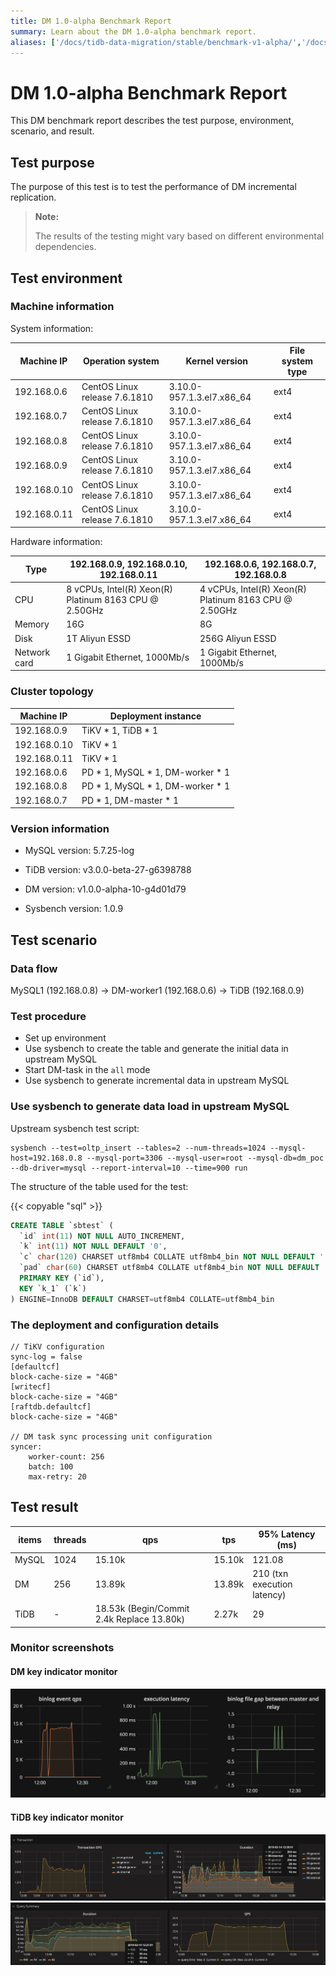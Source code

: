 ```yaml
---
title: DM 1.0-alpha Benchmark Report
summary: Learn about the DM 1.0-alpha benchmark report.
aliases: ['/docs/tidb-data-migration/stable/benchmark-v1-alpha/','/docs/tidb-data-migration/v1.0/benchmark-v1-alpha/','/docs/dev/benchmark/dm-v1-alpha/','/docs/v3.0/benchmark/dm-v1-alpha/','/docs/v3.1/benchmark/dm-v1-alpha/','/docs/v2.1/benchmark/dm-v1-alpha/']
---
```


# DM 1.0-alpha Benchmark Report

This DM benchmark report describes the test purpose, environment, scenario, and result.

## Test purpose

The purpose of this test is to test the performance of DM incremental replication.

> **Note:**
>
> The results of the testing might vary based on different environmental dependencies.

## Test environment

### Machine information

System information:

| Machine IP   | Operation system              | Kernel version               | File system type |
|--------------|-------------------------------|------------------------------|------------------|
| 192.168.0.6  | CentOS Linux release 7.6.1810 | 3.10.0-957.1.3.el7.x86\_64   | ext4             |
| 192.168.0.7  | CentOS Linux release 7.6.1810 | 3.10.0-957.1.3.el7.x86\_64   | ext4             |
| 192.168.0.8  | CentOS Linux release 7.6.1810 | 3.10.0-957.1.3.el7.x86\_64   | ext4             |
| 192.168.0.9  | CentOS Linux release 7.6.1810 | 3.10.0-957.1.3.el7.x86\_64   | ext4             |
| 192.168.0.10 | CentOS Linux release 7.6.1810 | 3.10.0-957.1.3.el7.x86\_64   | ext4             |
| 192.168.0.11 | CentOS Linux release 7.6.1810 | 3.10.0-957.1.3.el7.x86\_64   | ext4             |

Hardware information:

| Type         | 192.168.0.9, 192.168.0.10, 192.168.0.11               |  192.168.0.6, 192.168.0.7, 192.168.0.8                |
|--------------|-------------------------------------------------------|-------------------------------------------------------|
| CPU          | 8 vCPUs, Intel(R) Xeon(R) Platinum 8163 CPU @ 2.50GHz | 4 vCPUs, Intel(R) Xeon(R) Platinum 8163 CPU @ 2.50GHz |
| Memory       | 16G                                                   | 8G                                                    |
| Disk         | 1T Aliyun ESSD                                        | 256G Aliyun ESSD                                      |
| Network card | 1 Gigabit Ethernet, 1000Mb/s                          | 1 Gigabit Ethernet, 1000Mb/s                          |

### Cluster topology

| Machine IP   | Deployment instance |
|--------------|------------|
| 192.168.0.9  | TiKV \* 1, TiDB \* 1  |
| 192.168.0.10 | TiKV \* 1  |
| 192.168.0.11 | TiKV \* 1  |
| 192.168.0.6  | PD \* 1, MySQL \* 1, DM-worker \* 1  |
| 192.168.0.8  | PD \* 1, MySQL \* 1, DM-worker \* 1  |
| 192.168.0.7  | PD \* 1, DM-master \* 1  |

### Version information

- MySQL version: 5.7.25-log

- TiDB version: v3.0.0-beta-27-g6398788

- DM version: v1.0.0-alpha-10-g4d01d79

- Sysbench version: 1.0.9

## Test scenario

### Data flow

MySQL1 (192.168.0.8) -> DM-worker1 (192.168.0.6) -> TiDB (192.168.0.9)

### Test procedure

- Set up environment
- Use sysbench to create the table and generate the initial data in upstream MySQL
- Start DM-task in the `all` mode
- Use sysbench to generate incremental data in upstream MySQL

### Use sysbench to generate data load in upstream MySQL

Upstream sysbench test script:

```
sysbench --test=oltp_insert --tables=2 --num-threads=1024 --mysql-host=192.168.0.8 --mysql-port=3306 --mysql-user=root --mysql-db=dm_poc --db-driver=mysql --report-interval=10 --time=900 run
```

The structure of the table used for the test:

{{< copyable "sql" >}}

```sql
CREATE TABLE `sbtest` (
  `id` int(11) NOT NULL AUTO_INCREMENT,
  `k` int(11) NOT NULL DEFAULT '0',
  `c` char(120) CHARSET utf8mb4 COLLATE utf8mb4_bin NOT NULL DEFAULT '',
  `pad` char(60) CHARSET utf8mb4 COLLATE utf8mb4_bin NOT NULL DEFAULT '',
  PRIMARY KEY (`id`),
  KEY `k_1` (`k`)
) ENGINE=InnoDB DEFAULT CHARSET=utf8mb4 COLLATE=utf8mb4_bin
```

### The deployment and configuration details

```
// TiKV configuration
sync-log = false
[defaultcf]
block-cache-size = "4GB"
[writecf]
block-cache-size = "4GB"
[raftdb.defaultcf]
block-cache-size = "4GB"

// DM task sync processing unit configuration
syncer:
    worker-count: 256
    batch: 100
    max-retry: 20
```

## Test result

| items | threads | qps                                       | tps    | 95% Latency (ms)            |
| ----- | ------- | ----------------------------------------- | ------ | --------------------------- |
| MySQL | 1024    | 15.10k                                    | 15.10k | 121.08                      |
| DM    | 256     | 13.89k                                    | 13.89k | 210 (txn execution latency) |
| TiDB  | -       | 18.53k (Begin/Commit 2.4k Replace 13.80k) | 2.27k  | 29                          |

### Monitor screenshots

#### DM key indicator monitor

![DM benchmark](/media/en/dm-benchmark-01-en.png)

#### TiDB key indicator monitor

![TiDB transaction's OPS and duration](/media/en/dm-benchmark-02-en.png)
![TiDB's query duration and QPS](/media/en/dm-benchmark-03-en.png)
